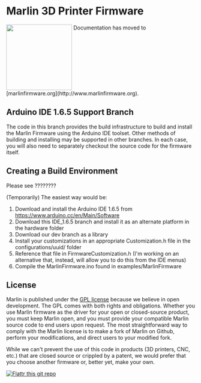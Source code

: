 # Marlin 3D Printer Firmware
<img align="top" width=175 src="Documentation/Logo/Marlin%20Logo%20GitHub.png" />
 Documentation has moved to [marlinfirmware.org](http://www.marlinfirmware.org).

## Arduino IDE 1.6.5 Support Branch

The code in this branch provides the build infrastructure to build and install the Marlin Firmware using the Arduino IDE toolset.
Other methods of building and installing may be supported in other branches.
In each case, you will also need to separately checkout the source code for the firmware itself.

## Creating a Build Environment

Please see ????????

(Temporarily) The easiest way would be:
1) Download and install the Arduino IDE 1.6.5 from https://www.arduino.cc/en/Main/Software
2) Download this IDE_1.6.5 branch and install it as an alternate platform in the hardware folder
3) Download our dev branch as a library
4) Install your customizations in an appropriate Customization.h file in the configurations/uuid/ folder
5) Reference that file in FirmwareCustomization.h (I'm working on an alternative that, instead, will allow you to do this from the IDE menus)
6) Compile the MarlinFirmware.ino found in examples/MarlinFirmware

## License

Marlin is published under the [GPL license](/LICENSE) because we believe in open development. The GPL comes with both rights and obligations. Whether you use Marlin firmware as the driver for your open or closed-source product, you must keep Marlin open, and you must provide your compatible Marlin source code to end users upon request. The most straightforward way to comply with the Marlin license is to make a fork of Marlin on Github, perform your modifications, and direct users to your modified fork.

While we can't prevent the use of this code in products (3D printers, CNC, etc.) that are closed source or crippled by a patent, we would prefer that you choose another firmware or, better yet, make your own.

[![Flattr this git repo](http://api.flattr.com/button/flattr-badge-large.png)](https://flattr.com/submit/auto?user_id=ErikZalm&url=https://github.com/MarlinFirmware/Marlin&title=Marlin&language=&tags=github&category=software)
